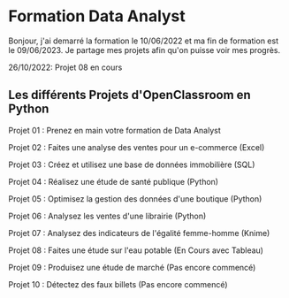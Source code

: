 # Formation Data Analyst

Bonjour, j'ai demarré la formation le 10/06/2022 et ma fin de formation est le 09/06/2023.
Je partage mes projets afin qu'on puisse voir mes progrès.

26/10/2022: Projet 08 en cours


## Les différents Projets d'OpenClassroom en Python

Projet 01 : Prenez en main votre formation de Data Analyst

Projet 02 : Faites une analyse des ventes pour un e-commerce (Excel)

Projet 03 : Créez et utilisez une base de données immobilière (SQL)

Projet 04 : Réalisez une étude de santé publique (Python)

Projet 05 : Optimisez la gestion des données d'une boutique (Python)

Projet 06 : Analysez les ventes d'une librairie (Python)

Projet 07 : Analysez des indicateurs de l'égalité femme-homme (Knime)

Projet 08 : Faites une étude sur l'eau potable (En Cours avec Tableau)

Projet 09 : Produisez une étude de marché (Pas encore commencé)

Projet 10 : Détectez des faux billets (Pas encore commencé)
